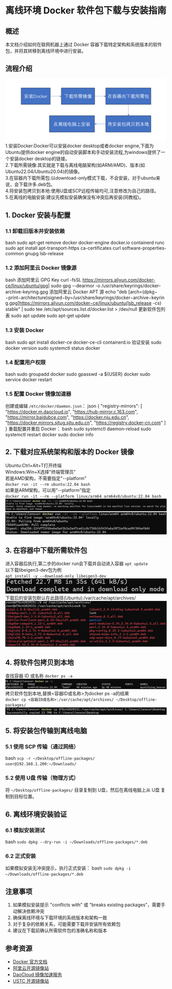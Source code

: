 
# 离线环境 Docker 软件包下载与安装指南

## 概述

本文档介绍如何在联网机器上通过 Docker 容器下载特定架构和系统版本的软件包，并将其转移到离线环境中进行安装。  


## 流程介绍
![流程图](https://github.com/WangYiNingbigdatabase/test/blob/main/%E6%B5%81%E7%A8%8B%E5%9B%BE.png)
1.安装Docker:Docker可以安装docker desktop或者docker engine,下面为Ubuntu提供docker engine的自动安装脚本和手动安装流程,为windows提供了一个安装docker desktop的链接。  
2.下载所需镜像:其实就是下载与离线电脑架构(如ARM/AMD)、版本(如Ubuntu22.04/Ubuntu20.04)的镜像。  
3.在容器内下载所需包:以download-only模式下载，不会安装，对于ubuntu来说，会下载许多.deb包。  
4.将安装包拷贝到本地:使用U盘或SCP远程传输均可,注意修改为自己的路径。  
5.在离线的电脑安装:建议先模拟安装确保没有冲突后再安装(同教程)。  

## 1. Docker 安装与配置

### 1.1 卸载旧版本并安装依赖
bash
sudo apt-get remove docker docker-engine docker.io containerd runc
sudo apt install apt-transport-https ca-certificates curl software-properties-common gnupg lsb-release
### 1.2 添加阿里云 Docker 镜像源
bash
添加阿里云 GPG Key
curl -fsSL https://mirrors.aliyun.com/docker-ce/linux/ubuntu/gpg| sudo gpg --dearmor -o /usr/share/keyrings/docker-archive-keyring.gpg
添加阿里云 Docker APT 源
echo "deb [arch=(dpkg−−print−architecture)signed−by=/usr/share/keyrings/docker−archive−keyring.gpg]https://mirrors.aliyun.com/docker−ce/linux/ubuntu(lsb_release -cs) stable" | sudo tee /etc/apt/sources.list.d/docker.list > /dev/null
更新软件包列表
sudo apt update
sudo apt-get update
### 1.3 安装 Docker
bash
sudo apt install docker-ce docker-ce-cli containerd.io
验证安装
sudo docker version
sudo systemctl status docker
### 1.4 配置用户权限
bash
sudo groupadd docker
sudo gpasswd -a ${USER} docker
sudo service docker restart
### 1.5 配置 Docker 镜像加速器
创建或编辑 `/etc/docker/daemon.json`：
json
{
"registry-mirrors": [
"https://docker.m.daocloud.io",
"https://hub-mirror.c.163.com",
"https://mirror.baidubce.com",
"https://docker.nju.edu.cn",
"https://docker.mirrors.sjtug.sjtu.edu.cn",
"https://registry.docker-cn.com"
]
}
重载配置并重启 Docker：
bash
sudo systemctl daemon-reload
sudo systemctl restart docker
sudo docker info
## 2. 下载对应系统架构和版本的 Docker 镜像
Ubuntu:Ctrl+Alt+T打开终端   
Windows:Win+X选择"终端管理员"  
若是AMD架构，不需要指定"--platform"  
`docker run -it --rm ubuntu:22.04 bash`  
如果是ARM架构，可以用"--platform"指定  
`docker run -it --rm --platform linux/arm64 arm64v8/ubuntu:22.04 bash`  
![失败拉取镜像](https://github.com/WangYiNingbigdatabase/test/blob/main/%E5%A4%B1%E8%B4%A5%E6%8B%89%E5%8F%96%E9%95%9C%E5%83%8F.png)  
![成功拉取镜像](https://github.com/WangYiNingbigdatabase/test/blob/main/%E6%88%90%E5%8A%9F%E6%8B%89%E5%8F%96%E9%95%9C%E5%83%8F.png)
## 3. 在容器中下载所需软件包
进入容器后执行,第二步的docker run会下载并自动进入容器
`apt update`  
以下载libeigen3-dev包为例  
`apt install -y --download-only libeigen3-dev`  
![成功下载包](https://github.com/WangYiNingbigdatabase/test/blob/main/%E6%88%90%E5%8A%9F%E4%B8%8B%E8%BD%BD%E5%8C%85.png)
下载后的安装包默认在此路径(Ubuntu):/var/cache/apt/archives/  
![查看下载包](https://github.com/WangYiNingbigdatabase/test/blob/main/%E6%9F%A5%E7%9C%8B%E4%B8%8B%E8%BD%BD%E5%8C%85.png)
## 4. 将软件包拷贝到本地
查找容器 ID 或名称
`docker ps -a`
![查找容器](https://github.com/WangYiNingbigdatabase/test/blob/main/%E6%9F%A5%E6%89%BE%E5%AE%B9%E5%99%A8.png) 
拷贝软件包到本地,替换<容器ID或名称>为docker ps -a的结果  
`docker cp <容器ID或名称>:/var/cache/apt/archives/ ~/Desktop/offline-packages/`  
![成功拷贝包](https://github.com/WangYiNingbigdatabase/test/blob/main/%E6%88%90%E5%8A%9F%E6%8B%B7%E8%B4%9D%E5%8C%85.png) 
## 5. 将安装包传输到离线电脑

### 5.1 使用 SCP 传输（通过网络）
bash
`scp -r ~/Desktop/offline-packages/ user@192.168.1.200:~/Downloads/`  
### 5.2 使用 U盘 传输（物理方式）
将 `~/Desktop/offline-packages/` 目录复制到 U盘，然后在离线电脑上从 U盘 复制到目标位置。

## 6. 离线环境安装验证

### 6.1 模拟安装测试
bash
`sudo dpkg --dry-run -i ~/Downloads/offline-packages/*.deb`  
### 6.2 正式安装
如果模拟安装无冲突提示，执行正式安装：
bash
`sudo dpkg -i ~/Downloads/offline-packages/*.deb`  
## 注意事项

1. 如果模拟安装提示 "conflicts with" 或 "breaks existing packages"，需要手动解决依赖冲突
2. 确保离线环境与下载环境的系统版本和架构一致
3. 对于复杂的依赖关系，可能需要下载并安装所有依赖包
4. 建议在下载前确认所需软件包的准确名称和版本

## 参考资源

- [Docker 官方文档](https://docs.docker.com/)
- [阿里云开源镜像站](https://mirrors.aliyun.com/)
- [DaoCloud 镜像加速服务](https://github.com/DaoCloud/public-image-mirror)
- [USTC 开源镜像站](https://mirrors.ustc.edu.cn/)
